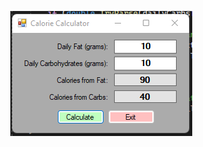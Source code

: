 <p align="center">
  <img src="https://github.com/JasonHatfield/Calories-From-Fat-and-Carbohydrates/blob/master/Screenshot.png">
</p>
